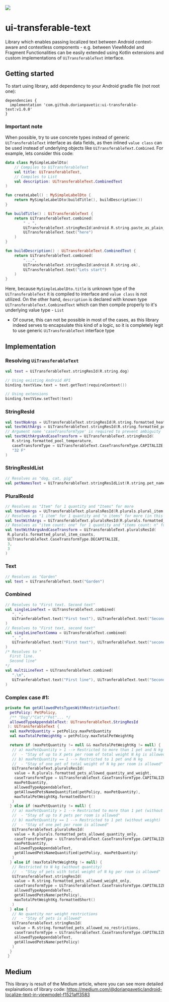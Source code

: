 [![](https://jitpack.io/v/dorianpavetic/ui-transferable-text.svg)](https://jitpack.io/#dorianpavetic/ui-transferable-text)

# ui-transferable-text
Library which enables passing localized text between Android context-aware and contextless components - e.g. between ViewModel and Fragment
Functionalities can be easily extended using Kotlin extensions and custom implementations of `UiTransferableText` interface.

## Getting started
To start using library, add dependency to your Android gradle file (not root one):
```
dependencies {
  implementation 'com.github.dorianpavetic:ui-transferable-text:v1.0.0'
}
```

### Important note
When possible, try to use concrete types instead of generic `UiTransferableText` interface as data fields, as
then inlined `value class` can be used instead of underlying objects like `UiTransferableText.Combined`.
For example, lets consider this code:
```kotlin
data class MySimpleLabelDto(
    // Compiles to UiTransferableText
    val title: UiTransferableText,
    // Compiles to List
    val description: UiTransferableText.CombinedText
)

fun createLabel() : MySimpleLabelDto {
    return MySimpleLabelDto(buildTitle(), buildDescription())
}

fun buildTitle() : UiTransferableText {
    return UiTransferableText.combined(
        " - ",
        UiTransferableText.stringResId(android.R.string.paste_as_plain_text),
        UiTransferableText.text("here")
    )
}

fun buildDescription() : UiTransferableText.CombinedText {
    return UiTransferableText.combined(
        "...",
        UiTransferableText.stringResId(android.R.string.ok),
        UiTransferableText.text("Lets start")
    )
}
```
Here, because `MySimpleLabelDto.title` is unknown type of the `UiTransferableText` it is compiled to
interface and `value class` is not utilized. On the other hand, `description` is declared with known type
`UiTransferableText.CombinedText` which can then compile properly to it's underlying value type - `List`
- Of course, this can not be possible in most of the cases, as this library indeed serves to encapsulate
this kind of a logic, so it is completely legit to use generic `UiTransferableText` interface type


## Implementation

### Resolving `UiTransferableText`
```kotlin
val text = UiTransferableText.stringResId(R.string.dog)

// Using existing Android API
binding.textView.text = text.getText(requireContext())

// Using extensions
binding.textView.setText(text)
```

### StringResId
```kotlin
val textNoArgs = UiTransferableText.stringResId(R.string.formatted_heated_pool)
val textWithArgs = UiTransferableText.stringResId(R.string.formatted_pool_temp, "32 F")
// Argument name 'caseTransformType' is required to prevent ambiguity
val textWithArgsAndCaseTransform = UiTransferableText.stringResId(
   R.string.formatted_pool_temperature,
   caseTransformType = UiTransferableText.CaseTransformType.CAPITALIZE,
   "32 F"
)
```

### StringResIdList
```kotlin
// Resolves as "dog, cat, pig"
val petNamesText = UiTransferableText.stringResIdList(R.string.pet_name_dog, R.string.pet_name_cat, R.string.pet_name_pig)
```

### PluralResId
```kotlin
// Resolves as "Item" for 1 quantity and "Items" for more
val textNoArgs = UiTransferableText.pluralsResId(R.plurals.plural_item, 3)
// Resolves as "1 item" for 1 quantity and "n items" for more (in this case n=3)
val textWithArgs = UiTransferableText.pluralsResId(R.plurals.formatted_plural_item, 3, 3)
// Resolves as "item count: one" for 1 quantity and "items count: n" for more (in this case n=3)
val textWithArgsAndCaseTransform = UiTransferableText.pluralsResId(
 R.plurals.formatted_plural_item_counts,
 UiTransferableText.CaseTransformType.DECAPITALIZE,
 3,
 3
)
```

### Text
```kotlin
// Resolves as "Garden"
val text = UiTransferableText.text("Garden")
```

### Combined
```kotlin
// Resolves to "First text. Second text"
val singleLineText = UiTransferableText.combined(
   ". ",
   UiTranferableText.text("First text"), UiTranferableText.text("Second text")
)
// Resolves to "First text, second text"
val singleLineTextComma = UiTransferableText.combined(
   ", ",
   UiTranferableText.text("First text"), UiTranferableText.text("second text")
)
/* Resolves to "
  First line.
  Second line"
*/
val multiLineText = UiTransferableText.combined(
   ".\n",
   UiTranferableText.text("First line"), UiTranferableText.text("Second line")
)
```

### Complex case #1:
```kotlin
private fun getAllowedPetsTypesWithRestrictionText(
  petPolicy: PetPolicy,
  /** "Dog"/"Cat"/"Pet"... */
  allowedTypeAppendableText: UiTransferableText.StringResId
 ): UiTransferableText {
  val maxPetQuantity = petPolicy.maxPetQuantity
  val maxTotalPetWeightKg = petPolicy.maxTotalPetWeightKg

  return if (maxPetQuantity != null && maxTotalPetWeightKg != null) {
   // a) maxPetQuantity > 1 --> Restricted to more than 1 pet and N kg
   //  - "Stay of up to X pets per room of total weight N kg is allowed"
   // b) maxPetQuantity == 1 --> Restricted to 1 pet and N kg
   //  - "Stay of one pet of total weight of N kg per room is allowed"
   UiTransferableText.pluralsResId(
    value = R.plurals.formatted_pets_allowed_quantity_and_weight,
    caseTransformType = UiTransferableText.CaseTransformType.CAPITALIZE,
    maxPetQuantity,
    allowedTypeAppendableText,
    getAllowedPetsNameQuantified(petPolicy, maxPetQuantity),
    maxTotalPetWeightKg.formattedShort()
   )
  } else if (maxPetQuantity != null) {
   // a) maxPetQuantity > 1 --> Restricted to more than 1 pet (without weight)
   //  - "Stay of up to X pets per room is allowed"
   // b) maxPetQuantity == 1 --> Restricted to 1 pet (without weight)
   //  - "Stay of one pet per room is allowed"
   UiTransferableText.pluralsResId(
    value = R.plurals.formatted_pets_allowed_quantity_only,
    caseTransformType = UiTransferableText.CaseTransformType.CAPITALIZE,
    maxPetQuantity,
    allowedTypeAppendableText,
    getAllowedPetsNameQuantified(petPolicy, maxPetQuantity)
   )
  } else if (maxTotalPetWeightKg != null) {
   // Restricted to N kg (without quantity)
   //  - "Stay of pets with total weight of N kg per room is allowed"
   UiTransferableText.stringResId(
    value = R.string.formatted_pets_allowed_weight_only,
    caseTransformType = UiTransferableText.CaseTransformType.CAPITALIZE,
    allowedTypeAppendableText,
    getAllowedPetsName(petPolicy),
    maxTotalPetWeightKg.formattedShort()
   )
  } else {
   // No quantity nor weight restrictions
   //  - "Stay of pets is allowed"
   UiTransferableText.stringResId(
    value = R.string.formatted_pets_allowed_no_restrictions,
    caseTransformType = UiTransferableText.CaseTransformType.CAPITALIZE,
    allowedTypeAppendableText,
    getAllowedPetsName(petPolicy)
   )
  }
 }
```

## Medium
This library is result of the Medium article, where you can see more detailed explainations of library code:
https://medium.com/@dorianpavetic/android-localize-text-in-viewmodel-f1521aff3583

